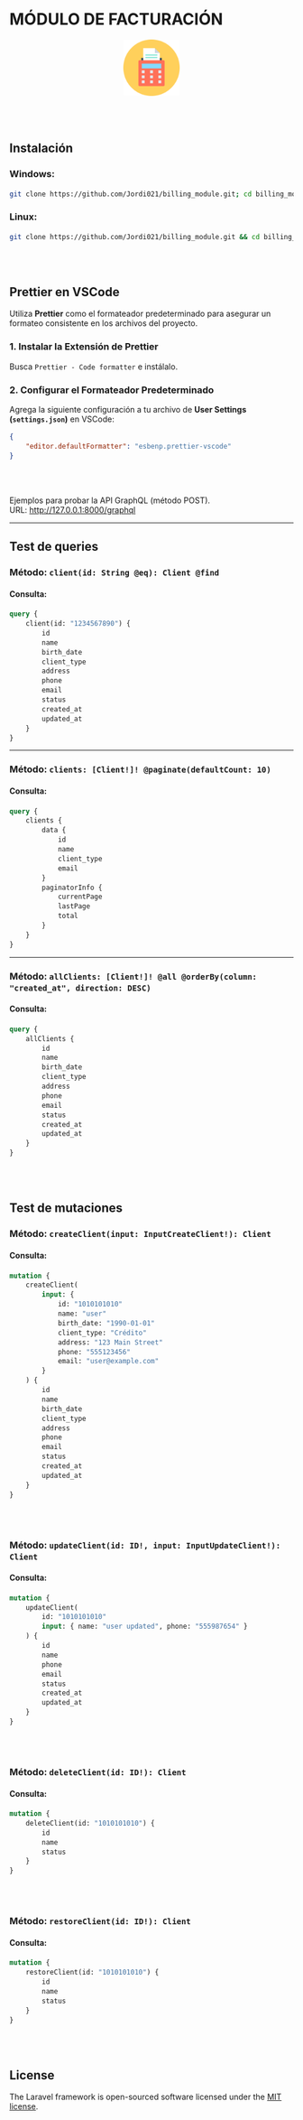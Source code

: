 # MÓDULO DE FACTURACIÓN

<figure align="center">
    <img src="./public/svg//bill.svg" width="100">
</figure>

<br>
<br>

## Instalación

### Windows:

```sh
git clone https://github.com/Jordi021/billing_module.git; cd billing_module; composer install; cp .env.example .env; php artisan key:generate; npm install; npm run build; php artisan migrate --seed
```

### Linux:

```sh
git clone https://github.com/Jordi021/billing_module.git && cd billing_module && composer install && cp .env.example .env && php artisan key:generate && npm install && npm run build && php artisan migrate --seed
```

<br>
<br>

## Prettier en VSCode

Utiliza **Prettier** como el formateador predeterminado para asegurar un formateo consistente en los archivos del proyecto.

### 1. Instalar la Extensión de Prettier

Busca `Prettier - Code formatter` e instálalo.

### 2. Configurar el Formateador Predeterminado

Agrega la siguiente configuración a tu archivo de **User Settings (`settings.json`)** en VSCode:

```json
{
    "editor.defaultFormatter": "esbenp.prettier-vscode"
}
```

<br>
<br>

Ejemplos para probar la API GraphQL (método POST).  
URL: http://127.0.0.1:8000/graphql

---

## Test de queries

### Método: `client(id: String @eq): Client @find`

#### Consulta:

```graphql
query {
    client(id: "1234567890") {
        id
        name
        birth_date
        client_type
        address
        phone
        email
        status
        created_at
        updated_at
    }
}
```

---

### Método: `clients: [Client!]! @paginate(defaultCount: 10)`

#### Consulta:

```graphql
query {
    clients {
        data {
            id
            name
            client_type
            email
        }
        paginatorInfo {
            currentPage
            lastPage
            total
        }
    }
}
```

---

### Método: `allClients: [Client!]! @all @orderBy(column: "created_at", direction: DESC)`

#### Consulta:

```graphql
query {
    allClients {
        id
        name
        birth_date
        client_type
        address
        phone
        email
        status
        created_at
        updated_at
    }
}
```

<br>
<br>

## Test de mutaciones

### Método: `createClient(input: InputCreateClient!): Client`

#### Consulta:

```graphql
mutation {
    createClient(
        input: {
            id: "1010101010"
            name: "user"
            birth_date: "1990-01-01"
            client_type: "Crédito"
            address: "123 Main Street"
            phone: "555123456"
            email: "user@example.com"
        }
    ) {
        id
        name
        birth_date
        client_type
        address
        phone
        email
        status
        created_at
        updated_at
    }
}
```

<br>
<br>

### Método: `updateClient(id: ID!, input: InputUpdateClient!): Client`

#### Consulta:

```graphql
mutation {
    updateClient(
        id: "1010101010"
        input: { name: "user updated", phone: "555987654" }
    ) {
        id
        name
        phone
        email
        status
        created_at
        updated_at
    }
}
```

<br>
<br>

### Método: `deleteClient(id: ID!): Client`

#### Consulta:

```graphql
mutation {
    deleteClient(id: "1010101010") {
        id
        name
        status
    }
}
```

<br>
<br>

### Método: `restoreClient(id: ID!): Client`

#### Consulta:

```graphql
mutation {
    restoreClient(id: "1010101010") {
        id
        name
        status
    }
}
```

<br>
<br>

## License

The Laravel framework is open-sourced software licensed under the [MIT license](https://opensource.org/licenses/MIT).

